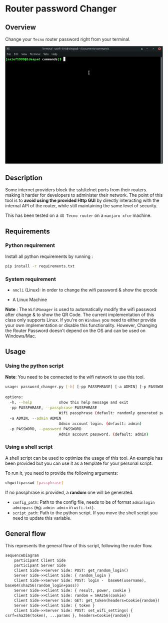 # Router password Changer

## Overview

Change your `Tecno` router password right from your terminal.

![demo](./resources/demo.gif)

## Description

Some internet providers block the ssh/telnet ports from their routers. making it harder for developers to administer their network. The point of this tool is to **avoid using the provided Http GUI** by directly interacting with the internal API of the router, while still maintaining the same level of security.

This has been tested on a `4G Tecno router` on a `manjaro xfce` machine.

## Requirements

### Python requirement
Install all python requirements by running : 

```bash
pip install -r requirements.txt
```
### System requirement

- `nmcli` (Linux): in order to change the wifi password & show the qrcode

- A Linux Machine 

**Note** : The `WifiManager` is used to automatically modify the wifi password after change & to show the QR Code. The current implementation of this class only supports Linux. If you're on `Windows` you need to either provide your own implementation or disable this functionality. However, Changing the Router Password doesn't depend on the OS and can be used on Windows/Mac.

## Usage 

### Using the python script

**Note**: You need to be connected to the wifi network to use this tool.

```bash
usage: password_changer.py [-h] [-pp PASSPHRASE] [-a ADMIN] [-p PASSWORD]

options:
  -h, --help            show this help message and exit
  -pp PASSPHRASE, --passphrase PASSPHRASE
                        Wifi passphrase (default: randomly generated password)
  -a ADMIN, --admin ADMIN
                        Admin account login. (default: admin)
  -p PASSWORD, --password PASSWORD
                        Admin account password. (default: admin)
```

### Using a shell script

A shell script can be used to optimize the usage of this tool. An example has been provided but you can use it as a template for your personal script.

To run it, you need to provide the following arguments:

```bash
chgwifipasswd [passphrase]
```

If no passphrase is provided, a **random** one will be generated.

- `config_path`: Path to the config file, needs to be of format `adminlogin adminpass` (eg: `admin admin` in `wifi.txt`).
- `script_path`: Path to the python script. If you move the shell script you need to update this variable.


## General flow

This represents the general flow of this script, following the router flow.

```mermaid
sequenceDiagram
    participant Client Side
    participant Server Side
    Client Side->>Server Side: POST: get_random_login()
    Server Side->>Client Side: { random_login }
    Client Side->>Server Side: POST: login -  base64(username), base64(sha256(random_login+pass))
    Server Side->>Client Side: { result, power, cookie }
    Client Side->>Client Side: random = SHA256(cookie)
	Client Side->>Server Side: GET: get_token(headers=Cookie{random})
	Server Side->>Client Side: { token }
	Client Side->>Server Side: POST: set_wifi_settings( { csrf=sha256(token), ...params }, headers=Cookie{random})
```
